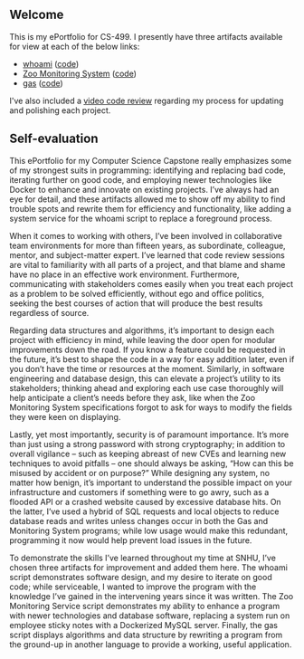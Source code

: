 ## Welcome

This is my ePortfolio for CS-499. I presently have three artifacts available for view at each of the below links:

- [whoami](./whoami/) ([code](https://github.com/jhutchinsnh/jhutchinsnh.github.io/blob/master/whoami/))
- [Zoo Monitoring System](./monitoring-system/) ([code](https://github.com/jhutchinsnh/jhutchinsnh.github.io/blob/master/monitoring-system/))
- [gas](./gas/) ([code](https://github.com/jhutchinsnh/jhutchinsnh.github.io/blob/master/gas/))

I've also included a [video code review](./CodeReview.mp4) regarding my process for updating and polishing each project.

## Self-evaluation

This ePortfolio for my Computer Science Capstone really emphasizes some of my strongest suits in programming: identifying and replacing bad code, iterating further on good code, and employing newer technologies like Docker to enhance and innovate on existing projects. I’ve always had an eye for detail, and these artifacts allowed me to show off my ability to find trouble spots and rewrite them for efficiency and functionality, like adding a system service for the whoami script to replace a foreground process.

When it comes to working with others, I’ve been involved in collaborative team environments for more than fifteen years, as subordinate, colleague, mentor, and subject-matter expert. I’ve learned that code review sessions are vital to familiarity with all parts of a project, and that blame and shame have no place in an effective work environment. Furthermore, communicating with stakeholders comes easily when you treat each project as a problem to be solved efficiently, without ego and office politics, seeking the best courses of action that will produce the best results regardless of source.

Regarding data structures and algorithms, it’s important to design each project with efficiency in mind, while leaving the door open for modular improvements down the road. If you know a feature could be requested in the future, it’s best to shape the code in a way for easy addition later, even if you don’t have the time or resources at the moment. Similarly, in software engineering and database design, this can elevate a project’s utility to its stakeholders; thinking ahead and exploring each use case thoroughly will help anticipate a client’s needs before they ask, like when the Zoo Monitoring System specifications forgot to ask for ways to modify the fields they were keen on displaying.

Lastly, yet most importantly, security is of paramount importance. It’s more than just using a strong password with strong cryptography; in addition to overall vigilance – such as keeping abreast of new CVEs and learning new techniques to avoid pitfalls – one should always be asking, “How can this be misused by accident or on purpose?” While designing any system, no matter how benign, it’s important to understand the possible impact on your infrastructure and customers if something were to go awry, such as a flooded API or a crashed website caused by excessive database hits. On the latter, I’ve used a hybrid of SQL requests and local objects to reduce database reads and writes unless changes occur in both the Gas and Monitoring System programs; while low usage would make this redundant, programming it now would help prevent load issues in the future.

To demonstrate the skills I’ve learned throughout my time at SNHU, I’ve chosen three artifacts for improvement and added them here. The whoami script demonstrates software design, and my desire to iterate on good code; while serviceable, I wanted to improve the program with the knowledge I’ve gained in the intervening years since it was written. The Zoo Monitoring Service script demonstrates my ability to enhance a program with newer technologies and database software, replacing a system run on employee sticky notes with a Dockerized MySQL server. Finally, the gas script displays algorithms and data structure by rewriting a program from the ground-up in another language to provide a working, useful application.
